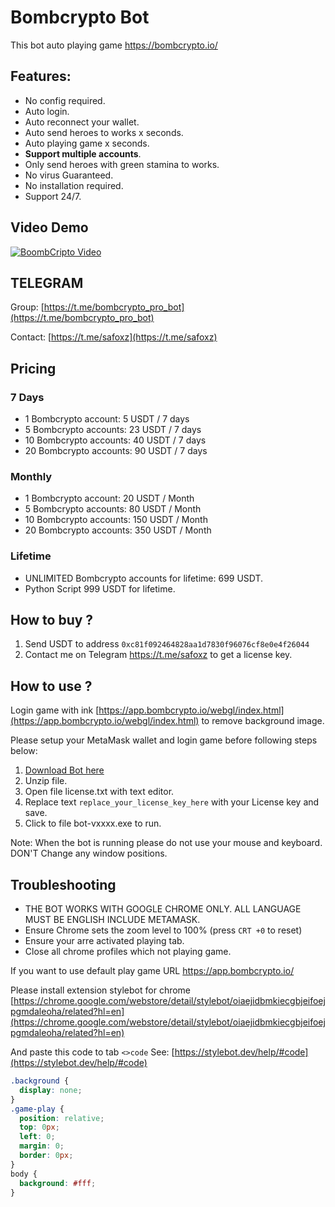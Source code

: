 # Bombcrypto Bot

This bot auto playing game https://bombcrypto.io/
## Features:
- No config required.
- Auto login.
- Auto reconnect your wallet.
- Auto send heroes to works  x seconds.
- Auto playing game x seconds.
- **Support multiple accounts**.
- Only send heroes with green stamina to works.
- No virus Guaranteed.
- No installation required.
- Support 24/7.

## Video Demo
[![BoombCripto Video](https://img.youtube.com/vi/IAkxOPSRcnk/0.jpg)](https://www.youtube.com/watch?v=IAkxOPSRcnk)


## TELEGRAM

Group: [https://t.me/bombcrypto_pro_bot](https://t.me/bombcrypto_pro_bot)

Contact: [https://t.me/safoxz](https://t.me/safoxz)

## Pricing

### 7 Days
- 1 Bombcrypto account:    5 USDT / 7 days
- 5 Bombcrypto accounts:   23 USDT / 7 days
- 10 Bombcrypto accounts:  40 USDT / 7 days
- 20 Bombcrypto accounts:  90 USDT / 7 days

### Monthly
- 1 Bombcrypto account:    20 USDT / Month
- 5 Bombcrypto accounts:   80 USDT / Month
- 10 Bombcrypto accounts:  150 USDT / Month
- 20 Bombcrypto accounts:  350 USDT / Month

### Lifetime
- UNLIMITED Bombcrypto accounts for lifetime:  699 USDT.
- Python Script 999 USDT for lifetime.

## How to buy ?
1. Send USDT to address `0xc81f092464828aa1d7830f96076cf8e0e4f26044`
1. Contact me on Telegram https://t.me/safoxz to get a license key.

## How to use ?

Login game with ink [https://app.bombcrypto.io/webgl/index.html](https://app.bombcrypto.io/webgl/index.html) to remove background image.

Please setup your MetaMask wallet and login game before following steps below:

 1. [Download Bot here](https://drive.google.com/drive/folders/1l3Vdm6zGxD_ALL-A9tVjkyAlwMjgLqZo?usp=sharing)
 1. Unzip file.
 1. Open file license.txt with text editor.
 1. Replace text `replace_your_license_key_here` with your License key and save.
 1. Click to file bot-vxxxx.exe to run.

 Note: When the bot is running please do not use your mouse and keyboard. DON'T Change any window positions.
 
 
## Troubleshooting

- THE BOT WORKS WITH GOOGLE CHROME ONLY. ALL LANGUAGE MUST BE ENGLISH INCLUDE METAMASK.
- Ensure Chrome sets the zoom level to 100% (press `CRT +0` to reset)
- Ensure your arre activated playing tab.
- Close all chrome profiles which not playing game.


If you want to use default play game URL https://app.bombcrypto.io/

Please install extension stylebot for chrome
[https://chrome.google.com/webstore/detail/stylebot/oiaejidbmkiecgbjeifoejpgmdaleoha/related?hl=en](https://chrome.google.com/webstore/detail/stylebot/oiaejidbmkiecgbjeifoejpgmdaleoha/related?hl=en)

And paste this code to tab `<>code`
See: [https://stylebot.dev/help/#code](https://stylebot.dev/help/#code)

```css
.background {
  display: none;
}
.game-play {
  position: relative;
  top: 0px;
  left: 0;
  margin: 0;
  border: 0px;
}
body {
  background: #fff;
}
```



 
 


 
